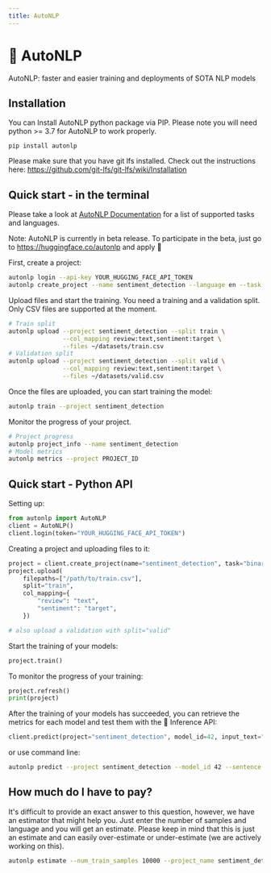 ```yaml
---
title: AutoNLP
---
```


<div class="card">

# 🤗 AutoNLP

AutoNLP: faster and easier training and deployments of SOTA NLP models

</div>
<div class="card">

## Installation

You can Install AutoNLP python package via PIP. Please note you will need python >= 3.7 for AutoNLP to work properly.

    pip install autonlp
    
Please make sure that you have git lfs installed. Check out the instructions here: https://github.com/git-lfs/git-lfs/wiki/Installation

## Quick start - in the terminal

Please take a look at [AutoNLP Documentation](https://huggingface.co/docs/autonlp/) for a list of supported tasks and languages.

Note:
AutoNLP is currently in beta release. To participate in the beta, just go to https://huggingface.co/autonlp and apply 🤗

</div>
<div class="card">

First, create a project:

```bash
autonlp login --api-key YOUR_HUGGING_FACE_API_TOKEN
autonlp create_project --name sentiment_detection --language en --task binary_classification --max_models 5
```

Upload files and start the training. You need a training and a validation split. Only CSV files are supported at the moment.
```bash
# Train split
autonlp upload --project sentiment_detection --split train \
               --col_mapping review:text,sentiment:target \
               --files ~/datasets/train.csv
# Validation split
autonlp upload --project sentiment_detection --split valid \
               --col_mapping review:text,sentiment:target \
               --files ~/datasets/valid.csv
```

Once the files are uploaded, you can start training the model:
```bash
autonlp train --project sentiment_detection
```

Monitor the progress of your project.
```bash
# Project progress
autonlp project_info --name sentiment_detection
# Model metrics
autonlp metrics --project PROJECT_ID
```

</div>
<div class="card">

## Quick start - Python API

Setting up:
```python
from autonlp import AutoNLP
client = AutoNLP()
client.login(token="YOUR_HUGGING_FACE_API_TOKEN")
```

Creating a project and uploading files to it:
```python
project = client.create_project(name="sentiment_detection", task="binary_classification", language="en", max_models=5)
project.upload(
    filepaths=["/path/to/train.csv"],
    split="train",
    col_mapping={
        "review": "text",
        "sentiment": "target",
    })

# also upload a validation with split="valid"
```

Start the training of your models:
```python
project.train()
```

To monitor the progress of your training:
```python
project.refresh()
print(project)
```

</div>
<div class="card">

After the training of your models has succeeded, you can retrieve the metrics for each model and test them with the 🤗 Inference API:

```python
client.predict(project="sentiment_detection", model_id=42, input_text="i love autonlp")
```

or use command line:

```bash
autonlp predict --project sentiment_detection --model_id 42 --sentence "i love autonlp"
```

## How much do I have to pay?

It's difficult to provide an exact answer to this question, however, we have an estimator that might help you.
Just enter the number of samples and language and you will get an estimate. Please keep in mind that this is just an estimate and can easily over-estimate or under-estimate (we are actively working on this).

```bash
autonlp estimate --num_train_samples 10000 --project_name sentiment_detection
```

</div>